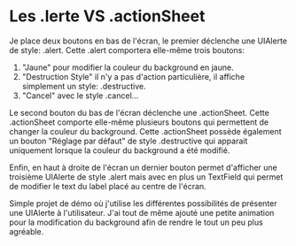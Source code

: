 # Les .lerte VS .actionSheet

Je place deux boutons en bas de l'écran, le premier déclenche une UIAlerte de style: .alert.
Cette .alert comportera elle-même trois boutons:
 1. "Jaune" pour modifier la couleur du background en jaune.
 2. "Destruction Style" il n'y a pas d'action particulière, il affiche simplement un style: .destructive.
 3. "Cancel" avec le style .cancel...

Le second bouton du bas de l'écran déclenche une .actionSheet.
Cette .actionSheet comporte elle-même plusieurs boutons qui permettent de changer la couleur du background.
Cette .actionSheet possède également un bouton "Réglage par défaut" de style .destructive qui apparait uniquement lorsque la couleur du background a été modifié.

Enfin, en haut à droite de l'écran un dernier bouton permet d'afficher une troisième UIAlerte de style .alert mais avec en plus un TextField qui permet de modifier le text du label placé au centre de l'écran.

Simple projet de démo où j'utilise les différentes possibilités de présenter une UIAlerte à l'utilisateur. J'ai tout de même ajouté une petite animation pour la modification du background afin de rendre le tout un peu plus agréable.
